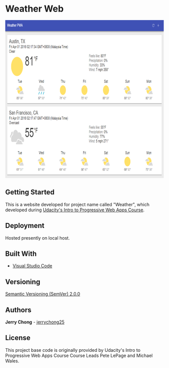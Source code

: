 # Weather Web

<p align="center">
  <img src="ScreenShot.png" alt="Weather Web Screenshot"
       width="800" height="500">
</p>

## Getting Started

This is a website developed for project name called "Weather", which developed during [Udacity's Intro to Progressive Web Apps Course](https://www.udacity.com/course/intro-to-progressive-web-apps--ud811).

## Deployment

Hosted presently on local host.

## Built With

* [Visual Studio Code](https://code.visualstudio.com/)

## Versioning

[Semantic Versioning (SemVer) 2.0.0](http://semver.org/)

## Authors

**Jerry Chong** - [jerrychong25](https://github.com/jerrychong25)

## License

This project base code is originally provided by Udacity's Intro to Progressive Web Apps Course Course Leads Pete LePage and Michael Wales.
